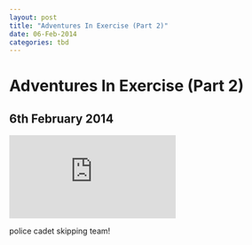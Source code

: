 ```yaml
---
layout: post
title: "Adventures In Exercise (Part 2)"
date: 06-Feb-2014
categories: tbd
---
```


# Adventures In Exercise (Part 2)

## 6th February 2014

<iframe src='https://www.youtube.com/embed/r5-sRm5ztn4' frameborder='0' gesture='media' allow='encrypted-media' allowfullscreen></iframe>

 

police cadet skipping team!

